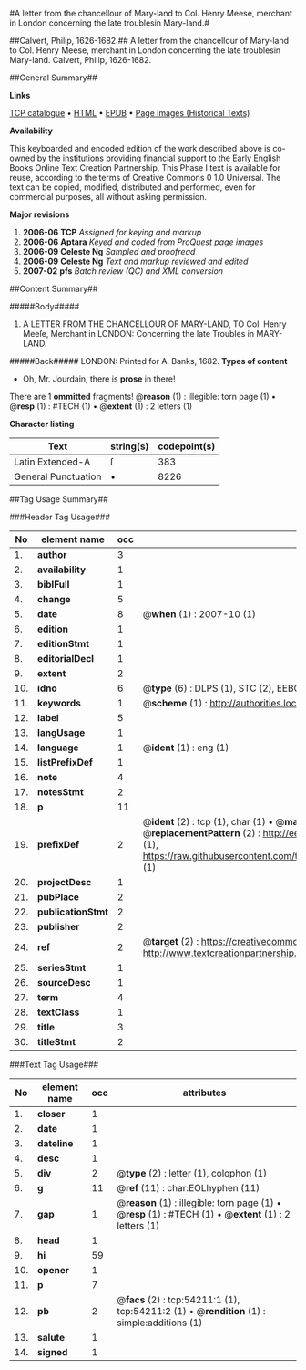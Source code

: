 #A letter from the chancellour of Mary-land to Col. Henry Meese, merchant in London concerning the late troublesin Mary-land.#

##Calvert, Philip, 1626-1682.##
A letter from the chancellour of Mary-land to Col. Henry Meese, merchant in London concerning the late troublesin Mary-land.
Calvert, Philip, 1626-1682.

##General Summary##

**Links**

[TCP catalogue](http://www.ota.ox.ac.uk/tcp/)  • 
[HTML](http://tei.it.ox.ac.uk/tcp/Texts-HTML/free/A32/A32345.html)  • 
[EPUB](http://tei.it.ox.ac.uk/tcp/Texts-EPUB/free/A32/A32345.epub) • 
[Page images (Historical Texts)](https://data.historicaltexts.jisc.ac.uk/view?pubId=eebo-12111543e&pageId=eebo-12111543e-54211-1)

**Availability**

This keyboarded and encoded edition of the
	       work described above is co-owned by the institutions
	       providing financial support to the Early English Books
	       Online Text Creation Partnership. This Phase I text is
	       available for reuse, according to the terms of Creative
	       Commons 0 1.0 Universal. The text can be copied,
	       modified, distributed and performed, even for
	       commercial purposes, all without asking permission.

**Major revisions**

1. __2006-06__ __TCP__ *Assigned for keying and markup*
1. __2006-06__ __Aptara__ *Keyed and coded from ProQuest page images*
1. __2006-09__ __Celeste Ng__ *Sampled and proofread*
1. __2006-09__ __Celeste Ng__ *Text and markup reviewed and edited*
1. __2007-02__ __pfs__ *Batch review (QC) and XML conversion*

##Content Summary##

#####Body#####

1. A
LETTER
FROM THE
CHANCELLOUR
OF
MARY-LAND,
TO
Col. Henry Meeſe,
Merchant in LONDON:
Concerning the late Troubles in MARY-LAND.

#####Back#####
LONDON: Printed for A. Banks, 1682.
**Types of content**

  * Oh, Mr. Jourdain, there is **prose** in there!

There are 1 **ommitted** fragments! 
 @__reason__ (1) : illegible: torn page (1)  •  @__resp__ (1) : #TECH (1)  •  @__extent__ (1) : 2 letters (1)

**Character listing**


|Text|string(s)|codepoint(s)|
|---|---|---|
|Latin Extended-A|ſ|383|
|General Punctuation|•|8226|

##Tag Usage Summary##

###Header Tag Usage###

|No|element name|occ|attributes|
|---|---|---|---|
|1.|__author__|3||
|2.|__availability__|1||
|3.|__biblFull__|1||
|4.|__change__|5||
|5.|__date__|8| @__when__ (1) : 2007-10 (1)|
|6.|__edition__|1||
|7.|__editionStmt__|1||
|8.|__editorialDecl__|1||
|9.|__extent__|2||
|10.|__idno__|6| @__type__ (6) : DLPS (1), STC (2), EEBO-CITATION (1), OCLC (1), VID (1)|
|11.|__keywords__|1| @__scheme__ (1) : http://authorities.loc.gov/ (1)|
|12.|__label__|5||
|13.|__langUsage__|1||
|14.|__language__|1| @__ident__ (1) : eng (1)|
|15.|__listPrefixDef__|1||
|16.|__note__|4||
|17.|__notesStmt__|2||
|18.|__p__|11||
|19.|__prefixDef__|2| @__ident__ (2) : tcp (1), char (1)  •  @__matchPattern__ (2) : ([0-9\-]+):([0-9IVX]+) (1), (.+) (1)  •  @__replacementPattern__ (2) : http://eebo.chadwyck.com/downloadtiff?vid=$1&page=$2 (1), https://raw.githubusercontent.com/textcreationpartnership/Texts/master/tcpchars.xml#$1 (1)|
|20.|__projectDesc__|1||
|21.|__pubPlace__|2||
|22.|__publicationStmt__|2||
|23.|__publisher__|2||
|24.|__ref__|2| @__target__ (2) : https://creativecommons.org/publicdomain/zero/1.0/ (1), http://www.textcreationpartnership.org/docs/. (1)|
|25.|__seriesStmt__|1||
|26.|__sourceDesc__|1||
|27.|__term__|4||
|28.|__textClass__|1||
|29.|__title__|3||
|30.|__titleStmt__|2||


###Text Tag Usage###

|No|element name|occ|attributes|
|---|---|---|---|
|1.|__closer__|1||
|2.|__date__|1||
|3.|__dateline__|1||
|4.|__desc__|1||
|5.|__div__|2| @__type__ (2) : letter (1), colophon (1)|
|6.|__g__|11| @__ref__ (11) : char:EOLhyphen (11)|
|7.|__gap__|1| @__reason__ (1) : illegible: torn page (1)  •  @__resp__ (1) : #TECH (1)  •  @__extent__ (1) : 2 letters (1)|
|8.|__head__|1||
|9.|__hi__|59||
|10.|__opener__|1||
|11.|__p__|7||
|12.|__pb__|2| @__facs__ (2) : tcp:54211:1 (1), tcp:54211:2 (1)  •  @__rendition__ (1) : simple:additions (1)|
|13.|__salute__|1||
|14.|__signed__|1||
